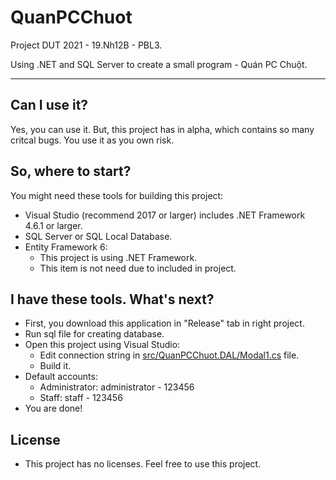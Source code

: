 # QuanPCChuot

Project DUT 2021 - 19.Nh12B - PBL3.

Using .NET and SQL Server to create a small program - Quán PC Chuột.

------

## Can I use it?

Yes, you can use it. But, this project has in alpha, which contains so many critcal bugs. You use it as you own risk.

## So, where to start?

You might need these tools for building this project:

- Visual Studio (recommend 2017 or larger) includes .NET Framework 4.6.1 or larger.
- SQL Server or SQL Local Database.
- Entity Framework 6:
  - This project is using .NET Framework.
  - This item is not need due to included in project.

## I have these tools. What's next?

- First, you download this application in "Release" tab in right project.
- Run sql file for creating database.
- Open this project using Visual Studio:
  - Edit connection string in [src/QuanPCChuot.DAL/Modal1.cs](src/QuanPCChuot.DAL/Modal1.cs) file.
  - Build it.
- Default accounts:
  - Administrator: administrator - 123456
  - Staff: staff - 123456
- You are done!

## License

- This project has no licenses. Feel free to use this project.


